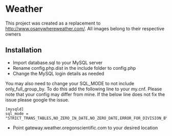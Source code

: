 # Weather

This project was created as a replacement to http://www.osanywhereweather.com/. All images belong to their respective owners

## Installation

* Import database.sql to your MySQL server
* Rename config.php.dist in the include folder to config.php
* Change the MySQL login details as needed

You may also need to change your SQL_MODE to not include only_full_group_by. To do this add the following line to your my.cnf.
Please note that your config may differ from mine. If the below line does not fix the issue please google the issue.
```
[mysqld]
sql_mode = "STRICT_TRANS_TABLES,NO_ZERO_IN_DATE,NO_ZERO_DATE,ERROR_FOR_DIVISION_BY_ZERO,NO_AUTO_CREATE_USER,NO_ENGINE_SUBSTITUTION"
```

* Point gateway.weather.oregonscientific.com to your desired location